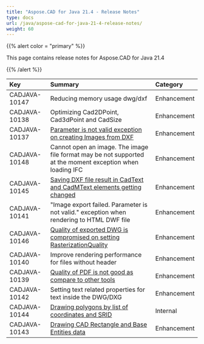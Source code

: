 ```yaml
---
title: "Aspose.CAD for Java 21.4 - Release Notes"
type: docs
url: /java/aspose-cad-for-java-21-4-release-notes/
weight: 60
---
```


{{% alert color = "primary" %}}

This page contains release notes for Aspose.CAD for Java 21.4

{{% /alert %}}


|**Key**|**Summary**|**Category**|
| :- | :- | :- |
| CADJAVA-10147 | Reducing memory usage dwg/dxf | Enhancement |
| CADJAVA-10138 | Optimizing Cad2DPoint, Cad3dPoint and CadSize | Enhancement |
| CADJAVA-10137 | [ Parameter is not valid  exception on creating Images from DXF](https://forum.aspose.com/t/generate-images-from-dxf-file-failed-image-export-failed-parameter-is-not-valid/228326) | Enhancement |
| CADJAVA-10148 | Cannot open an image. The image file format may be not supported at the moment exception when loading IFC | Enhancement |
| CADJAVA-10145 | [Saving DXF file result in CadText and CadMText elements getting changed](https://forum.aspose.com/t/bug-while-exporting-file-as-dxf/226242) | Enhancement |
| CADJAVA-10141 | "Image export failed. Parameter is not valid." exception when rendering to HTML DWF file | Enhancement |
| CADJAVA-10146 | [Quality of exported DWG is compromised on setting RasterizationQuality](https://forum.aspose.com/t/it-take-a-long-time-to-convert-a-dwg-file-to-png-with-high-resolution/221046/19) | Enhancement |
| CADJAVA-10140 | Improve rendering performance for files without header | Enhancement |
| CADJAVA-10139 | [Quality of PDF is not good as compare to other tools](https://forum.aspose.com/t/aspose-cad/227555/7) | Enhancement |
| CADJAVA-10142 | Setting  text related properties for text inside the DWG/DXG  | Enhancement |
| CADJAVA-10144 | [Drawing polygons by list of coordinates and SRID](https://forum.aspose.com/t/drawing-polygons-by-list-of-coordinates-and-srid/226219) | Internal |
| CADJAVA-10143 | [Drawing CAD Rectangle and Base Entities data](https://forum.aspose.com/t/cad-rectangle-and-position-question/226191/4) | Enhancement |
